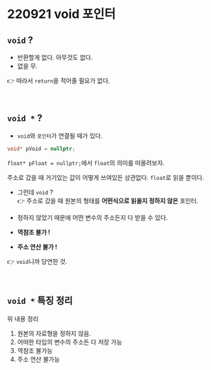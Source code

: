 # 220921 void 포인터

## `void` ?
* 반환할게 없다. 아무것도 없다.
* 없을 무.  

👉 따라서 `return`을 적어줄 필요가 없다.

<br>

## `void *` ?
* `void`와 `포인터`가 연결될 때가 있다.

```cpp
void* pVoid = nullptr;
```
`float* pFloat = nullptr;`에서 `float`의 의미를 떠올려보자.

주소로 갔을 때 거기있는 값이 어떻게 쓰여있든 상관없다. `float`로 읽을 뿐이다.  

* 그런데 `void` ?  
👉 주소로 갔을 때 원본의 형태를 **어떤식으로 읽을지 정하지 않은** 포인터.  

* 정하지 않았기 때문에 어떤 변수의 주소든지 다 받을 수 있다.

* **역참조 불가 !** 
* **주소 연산 불가 !**  

👉 `void`니까 당연한 것.

<br>

## `void *` 특징 정리
위 내용 정리

1. 원본의 자료형을 정하지 않음.
2. 어떠한 타입의 변수의 주소든 다 저장 가능
3. 역참조 불가능
4. 주소 연산 불가능  

